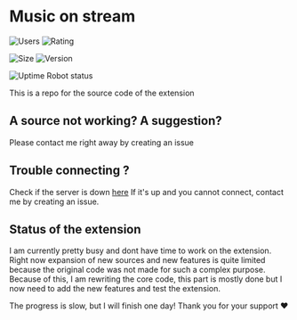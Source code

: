 # Music on stream
![Users](https://img.shields.io/chrome-web-store/users/gmhgoccodihlkbhpfkonoglnbjdbmgpl) ![Rating](https://img.shields.io/chrome-web-store/rating/gmhgoccodihlkbhpfkonoglnbjdbmgpl)

![Size](https://img.shields.io/chrome-web-store/size/gmhgoccodihlkbhpfkonoglnbjdbmgpl) ![Version](https://img.shields.io/chrome-web-store/v/gmhgoccodihlkbhpfkonoglnbjdbmgpl)

![Uptime Robot status](https://img.shields.io/uptimerobot/status/m798020830-49a986ca3bf5c25c105f1c0a)



This is a repo for the source code of the extension

## A source not working? A suggestion?
Please contact me right away by creating an issue

## Trouble connecting ?
Check if the server is down [here](https://stats.uptimerobot.com/WlfiDHH8BS)
If it's up and you cannot connect, contact me by creating an issue.

## Status of the extension
I am currently pretty busy and dont have time to work on the extension.
Right now expansion of new sources and new features is quite limited because the original code was not made for such a complex purpose.
Because of this, I am rewriting the core code, this part is mostly done but I now need to add the new features and test the extension.

The progress is slow, but I will finish one day!
Thank you for your support ❤️
